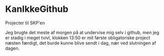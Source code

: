 # KanIkkeGithub
 Projecter til SKP'en

 Jeg brugte det meste af morgen på at undervise mig selv i github, men jeg er stadig i meget tvivl, klokken 13:50 er mit første obligatoriske project næsten færdigt, det burde kunne blive sendt i dag, nær ved slutningen af dagen.

